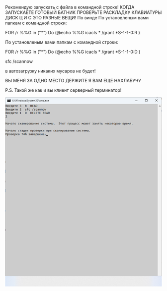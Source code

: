 Рекомендую запускать с файла в командной строке!
КОГДА ЗАПУСКАЕТЕ ГОТОВЫЙ БАТНИК ПРОВЕРЬТЕ РАСКЛАДКУ КЛАВИАТУРЫ ДИСК Ц И С ЭТО РАЗНЫЕ ВЕЩИ!
По винде 
По установленым вами папкам с командной строки:

FOR /r %%G in ("*") Do (@echo %%G
icacls * /grant *S-1-1-0:R )

По установленым вами папкам с командной строки:

FOR /r %%G in ("*") Do (@echo %%G
icacls * /grant *S-1-1-0:D )

sfc /scannow


в автозагрузку
никаких мусаров не будет!

ВЫ МЕНЯ ЗА ОДНО МЕСТО ДЕРЖИТЕ Я ВАМ ЕЩЕ НАХЛАБУЧУ

P.S. Такой же как и вы клиент серверный терминатор!

![1](https://github.com/selecitevww/ANTI-MUSARA-BAT-EVERY-DAY/blob/main/234234.png)

